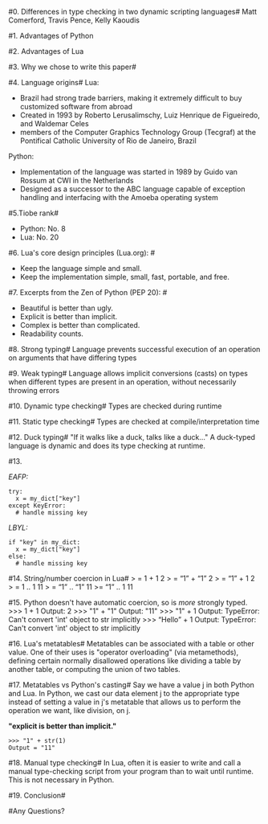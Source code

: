 #0. Differences in type checking in two dynamic scripting languages#
Matt Comerford, Travis Pence, Kelly Kaoudis

#1. Advantages of Python

#2. Advantages of Lua

#3. Why we chose to write this paper#

#4. Language origins#
Lua:
- Brazil had strong trade barriers, making it extremely difficult to buy customized software from abroad
- Created in 1993 by Roberto Lerusalimschy, Luiz Henrique de Figueiredo, and Waldemar Celes
- members of the Computer Graphics Technology Group (Tecgraf) at the Pontifical Catholic University of Rio de Janeiro, Brazil

Python:
- Implementation of the language was started in 1989 by Guido van Rossum at CWI in the Netherlands
- Designed as a successor to the ABC language capable of exception handling and interfacing with the Amoeba operating system

#5.Tiobe rank#
- Python: No. 8
- Lua: No. 20

#6. Lua's core design principles (Lua.org): #
- Keep the language simple and small.
- Keep the implementation simple, small, fast, portable, and free.

#7. Excerpts from the Zen of Python (PEP 20): #
- Beautiful is better than ugly.
- Explicit is better than implicit.
- Complex is better than complicated.
- Readability counts.
	
#8. Strong typing#
Language prevents successful execution of an operation on arguments that have differing types

#9. Weak typing#
Language allows implicit conversions (casts) on types when different types are present in an operation,
without necessarily throwing errors

#10. Dynamic type checking#
Types are checked during runtime

#11. Static type checking#
Types are checked at compile/interpretation time

#12. Duck typing#
"If it walks like a duck, talks like a duck..." 
A duck-typed language is dynamic and does its type checking at runtime.

#13.

_EAFP:_

    try:
      x = my_dict["key"]
    except KeyError:
      # handle missing key
_LBYL:_

    if "key" in my_dict:
      x = my_dict["key"]
    else:
      # handle missing key

#14. String/number coercion in Lua#
    > = 1 + 1
    2
    > = “1” + “1”
    2
    > = “1” + 1
    2
    > = 1 .. 1
    11
    > = “1” .. “1”
    11
    >= “1” .. 1
    11

#15. Python doesn't have automatic coercion, so is *more* strongly typed.
    >>> 1 + 1
    Output: 2
    >>> "1" + "1"
    Output: "11"
    >>> "1" + 1
    Output: TypeError: Can't convert 'int' object to str implicitly
    >>> “Hello” + 1
    Output: TypeError: Can't convert 'int' object to str implicitly

#16. Lua's metatables#
Metatables can be associated with a table or other value. One of their uses is "operator overloading" 
(via metamethods), defining certain normally disallowed 
operations like dividing a table by another table, or computing the union of two tables.

#17. Metatables vs Python's casting#
Say we have a value j in both Python and Lua.
In Python, we cast our data element j to the appropriate type instead of 
setting a value in j's metatable that allows us to perform the operation we want, like division, on j.

__"explicit is better than implicit."__  

    >>> "1" + str(1)
    Output = "11"
    
#18. Manual type checking#
In Lua, often it is easier to write and call a manual type-checking script from your program than to wait until
runtime. This is not necessary in Python.

#19. Conclusion#

#Any Questions? 
